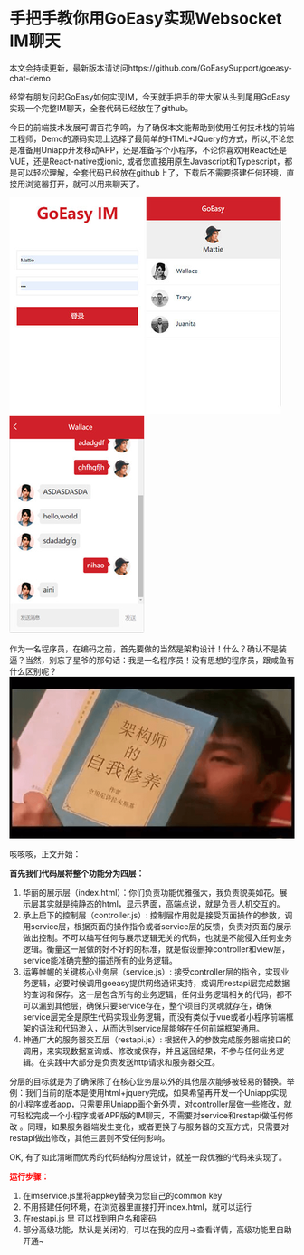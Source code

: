 # 手把手教你用GoEasy实现Websocket IM聊天       
本文会持续更新，最新版本请访问https://github.com/GoEasySupport/goeasy-chat-demo    

经常有朋友问起GoEasy如何实现IM，今天就手把手的带大家从头到尾用GoEasy实现一个完整IM聊天，全套代码已经放在了github。

今日的前端技术发展可谓百花争鸣，为了确保本文能帮助到使用任何技术栈的前端工程师，Demo的源码实现上选择了最简单的HTML+JQuery的方式，所以,不论您是准备用Uniapp开发移动APP，还是准备写个小程序，不论你喜欢用React还是VUE，还是React-native或ionic, 或者您直接用原生Javascript和Typescript，都是可以轻松理解，全套代码已经放在github上了，下载后不需要搭建任何环境，直接用浏览器打开，就可以用来聊天了。        
    
![image](./readme_imgs/chat_demo_login.jpg) ![image](./readme_imgs/chat_demo_friends.jpg) ![image](./readme_imgs/chat_demo_chatBox.jpg)

作为一名程序员，在编码之前，首先要做的当然是架构设计！什么？确认不是装逼？当然，别忘了星爷的那句话：我是一名程序员！没有思想的程序员，跟咸鱼有什么区别呢？   
![image](./readme_imgs/chat_demo_jiagou_book.png)

咳咳咳，正文开始：

**首先我们代码层将整个功能分为四层：**

1. 华丽的展示层（index.html）：你们负责功能优雅强大，我负责貌美如花。展示层其实就是纯静态的html，显示界面，高端点说，就是负责人机交互的。
2. 承上启下的控制层（controller.js）:  控制层作用就是接受页面操作的参数，调用service层，根据页面的操作指令或者service层的反馈，负责对页面的展示做出控制。不可以编写任何与展示逻辑无关的代码，也就是不能侵入任何业务逻辑。衡量这一层做的好不好的的标准，就是假设删掉controller和view层，service能准确完整的描述所有的业务逻辑。
3. 运筹帷幄的关键核心业务层（service.js）: 接受controller层的指令，实现业务逻辑，必要时候调用goeasy提供网络通讯支持，或调用restapi层完成数据的查询和保存。这一层包含所有的业务逻辑，任何业务逻辑相关的代码，都不可以漏到其他层，确保只要service存在，整个项目的灵魂就存在，确保service层完全是原生代码实现业务逻辑，而没有类似于vue或者小程序前端框架的语法和代码渗入，从而达到service层能够在任何前端框架通用。
4. 神通广大的服务器交互层（restapi.js）: 根据传入的参数完成服务器端接口的调用，来实现数据查询或、修改或保存，并且返回结果，不参与任何业务逻辑。在实践中大部分是负责发送http请求和服务器交互。

分层的目标就是为了确保除了在核心业务层以外的其他层次能够被轻易的替换。举例：我们当前的版本是使用html+jquery完成，如果希望再开发一个Uniapp实现的小程序或者app，只需要用Uniapp画个新外壳，对controller层做一些修改，就可轻松完成一个小程序或者APP版的IM聊天，不需要对service和restapi做任何修改 。同理，如果服务器端发生变化，或者更换了与服务器的交互方式，只需要对restapi做出修改，其他三层则不受任何影响。


OK, 有了如此清晰而优秀的代码结构分层设计，就差一段优雅的代码来实现了。


**<font color=red>运行步骤：</font>**       
1. 在imservice.js里将appkey替换为您自己的common key
2. 不用搭建任何环境，在浏览器里直接打开index.html，就可以运行      
2. 在restapi.js 里 可以找到用户名和密码     
3. 部分高级功能，默认是关闭的，可以在我的应用->查看详情，高级功能里自助开通~
